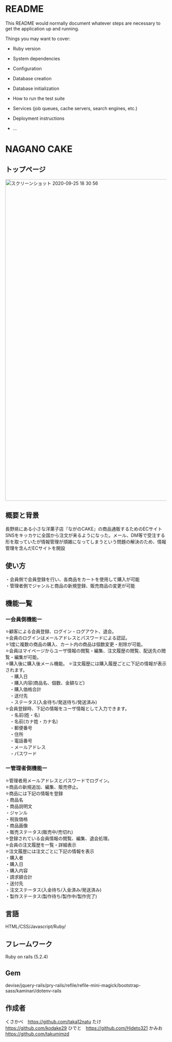 # README

This README would normally document whatever steps are necessary to get the
application up and running.

Things you may want to cover:

* Ruby version

* System dependencies

* Configuration

* Database creation

* Database initialization

* How to run the test suite

* Services (job queues, cache servers, search engines, etc.)

* Deployment instructions

* ...

#  NAGANO CAKE  

## トップページ

<img width="1000" alt="スクリーンショット 2020-09-25 18 30 56" src="https://user-images.githubusercontent.com/67743439/94252227-99c42a00-ff5e-11ea-86f1-722f5c19b6c2.png">  

## 概要と背景

長野県にある小さな洋菓子店『ながのCAKE』の商品通販するためのECサイト  
SNSをキッカケに全国から注文が来るようになった。メール、DM等で受注する形を取っていたが情報管理が煩雑になってしまうという問題の解決のため、情報管理を含んだECサイトを開設  

## 使い方  

・会員側で会員登録を行い、各商品をカートを使用して購入が可能  
・管理者側でジャンルと商品の新規登録、販売商品の変更が可能  

## 機能一覧

 ### ー会員側機能ー  
	
  ⚪︎顧客による会員登録、ログイン・ログアウト、退会。  
  ⚪︎会員のログインはメールアドレスとパスワードによる認証。  
  ⚪︎1度に複数の商品の購入、カート内の商品は個数変更・削除が可能。  
  ⚪︎会員はマイページからユーザ情報の閲覧・編集、注文履歴の閲覧、配送先の閲覧・編集が可能。  
  ⚪︎購入後に購入後メール機能。
  ⚪︎注文履歴には購入履歴ごとに下記の情報が表示されます。  
    &emsp;・購入日  
    &emsp;・購入内容(商品名、個数、金額など)  
    &emsp;・購入価格合計  
    &emsp;・送付先  
    &emsp;・ステータス(入金待ち/発送待ち/発送済み)  
  ⚪︎会員登録時、下記の情報をユーザ情報として入力できます。  
    &emsp;・名前(姓・名)  
    &emsp;・名前(カナ姓・カナ名)  
    &emsp;・郵便番号  
    &emsp;・住所  
    &emsp;・電話番号  
    &emsp;・メールアドレス  
    &emsp;・パスワード  

 ### ー管理者側機能ー  
	
  ⚪︎管理者用メールアドレスとパスワードでログイン。  
  ⚪︎商品の新規追加、編集、販売停止。  
  ⚪︎商品には下記の情報を登録  
    ・商品名  
    ・商品説明文  
    ・ジャンル  
    ・税抜価格  
    ・商品画像  
    ・販売ステータス(販売中/売切れ)  
  ⚪︎登録されている会員情報の閲覧、編集、退会処理。  
  ⚪︎会員の注文履歴を一覧・詳細表示  
  ⚪︎注文履歴には注文ごとに下記の情報を表示  
    ・購入者  
    ・購入日  
    ・購入内容  
    ・請求額合計  
    ・送付先  
    ・注文ステータス(入金待ち/入金済み/発送済み)  
    ・製作ステータス(製作待ち/製作中/製作完了)  

## 言語  

HTML/CSS/Javascript/Ruby/  

## フレームワーク  

Ruby on rails (5.2.4)  

## Gem  

devise/jquery-rails/pry-rails/refile/refile-mini-magick/bootstrap-sass/kaminari/dotenv-rails  

## 作成者  
くさかべ　https://github.com/taka12natu
たけ　https://github.com/kodake29
ひでと　https://github.com/Hideto321
かみお　https://github.com/takumimzd
